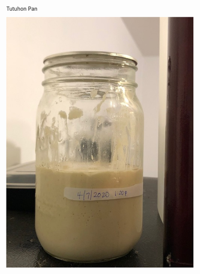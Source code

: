 Tutuhon Pan

![Image of Yaktocat](https://github.com/hafabenny/minagof/blob/gh-pages/img/starter-jar-04702010.jpg)
